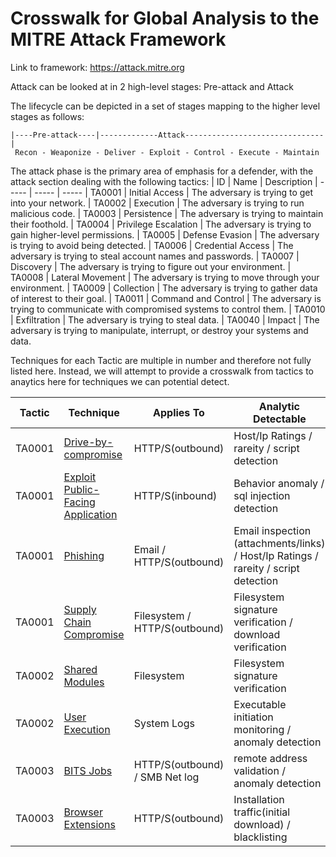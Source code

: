 # Crosswalk for Global Analysis to the MITRE Attack Framework

Link to framework: https://attack.mitre.org 

Attack can be looked at in 2 high-level stages: Pre-attack and Attack

The lifecycle can be depicted in a set of stages mapping to the higher level stages as follows:

```
|----Pre-attack----|-------------Attack-------------------------------|
 Recon - Weaponize - Deliver - Exploit - Control - Execute - Maintain
```

The attack phase is the primary area of emphasis for a defender, with the attack section dealing with the following tactics:
| ID | Name | Description
| ----- | ----- | -----
| TA0001 | Initial Access | The adversary is trying to get into your network.
| TA0002 | Execution | The adversary is trying to run malicious code.
| TA0003 | Persistence | The adversary is trying to maintain their foothold.
| TA0004 | Privilege Escalation | The adversary is trying to gain higher-level permissions.
| TA0005 | Defense Evasion | The adversary is trying to avoid being detected.
| TA0006 | Credential Access | The adversary is trying to steal account names and passwords.
| TA0007 | Discovery | The adversary is trying to figure out your environment.
| TA0008 | Lateral Movement | The adversary is trying to move through your environment.
| TA0009 | Collection | The adversary is trying to gather data of interest to their goal.
| TA0011 | Command and Control | The adversary is trying to communicate with compromised systems to control them.
| TA0010 | Exfiltration | The adversary is trying to steal data.
| TA0040 | Impact | The adversary is trying to manipulate, interrupt, or destroy your systems and data. 


Techniques for each Tactic are multiple in number and therefore not fully  listed here. Instead, we will attempt to provide a crosswalk from tactics to anaytics here for techniques we can potential detect.

| Tactic | Technique | Applies To | Analytic Detectable |
| ------ | ------ | ------ | ------
| TA0001 | [Drive-by-compromise](https://attack.mitre.org/techniques/T1189/) | HTTP/S(outbound) | Host/Ip Ratings / rareity / script detection
| TA0001 | [Exploit Public-Facing Application](https://attack.mitre.org/techniques/T1190/) | HTTP/S(inbound) | Behavior anomaly / sql injection detection
| TA0001 | [Phishing](https://attack.mitre.org/techniques/T1566/) | Email / HTTP/S(outbound) | Email inspection (attachments/links) / Host/Ip Ratings / rareity / script detection
| TA0001 | [Supply Chain Compromise](https://attack.mitre.org/techniques/T1195/) | Filesystem / HTTP/S(outbound) | Filesystem signature verification / download verification
| TA0002 | [Shared Modules](https://attack.mitre.org/techniques/T1129/) | Filesystem | Filesystem signature verification 
| TA0002 | [User Execution](https://attack.mitre.org/techniques/T1204/) | System Logs | Executable initiation monitoring / anomaly detection
| TA0003 | [BITS Jobs](https://attack.mitre.org/techniques/T1197/) | HTTP/S(outbound) / SMB Net log | remote address validation / anomaly detection
| TA0003 | [Browser Extensions](https://attack.mitre.org/techniques/T1176/) | HTTP/S(outbound) | Installation traffic(initial download) / blacklisting